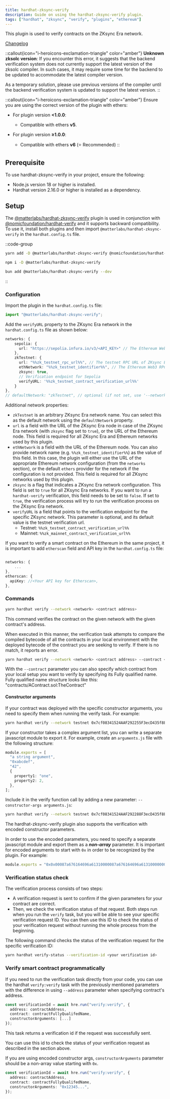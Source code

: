 ```yaml
---
title: hardhat-zksync-verify
description: Guide on using the hardhat-zksync-verify plugin.
tags: ["hardhat", "zksync", "verify", "plugins", "ethereum"]
---
```


This plugin is used to verify contracts on the ZKsync Era network.

[Changelog](%%zk_git_repo_hardhat-zksync%%/blob/main/packages/hardhat-zksync-verify/CHANGELOG.md)

::callout{icon="i-heroicons-exclamation-triangle" color="amber"}
**Unknown zksolc version**: If you encounter this error, it suggests that the backend verification system does not currently support
the latest version of the zksolc compiler.
In such cases, it may require some time for the backend to be updated to accommodate the latest compiler version.

As a temporary solution, please use previous versions of the compiler until the backend verification system is updated to support the latest version.
::

::callout{icon="i-heroicons-exclamation-triangle" color="amber"}
Ensure you are using the correct version of the plugin with ethers:

- For plugin version **<1.0.0**:

  - Compatible with ethers **v5**.

- For plugin version **≥1.0.0**:

  - Compatible with ethers **v6** (⭐ Recommended)
::

## Prerequisite

To use hardhat-zksync-verify in your project, ensure the following:

- Node.js version 18 or higher is installed.
- Hardhat version 2.16.0 or higher is installed as a dependency.

## Setup

The [@matterlabs/hardhat-zksync-verify](https://www.npmjs.com/package/@matterlabs/hardhat-zksync-verify) plugin
is used in conjunction with [@nomicfoundation/hardhat-verify](https://www.npmjs.com/package/@nomicfoundation/hardhat-verify)
and it supports backward compatibility.
To use it, install both plugins and then import `@matterlabs/hardhat-zksync-verify` in the `hardhat.config.ts` file.

::code-group

```bash [yarn]
yarn add -D @matterlabs/hardhat-zksync-verify @nomicfoundation/hardhat-verify
```

```bash [npm]
npm i -D @matterlabs/hardhat-zksync-verify
```

```bash [bun]
bun add @matterlabs/hardhat-zksync-verify --dev
```

::

### Configuration

Import the plugin in the `hardhat.config.ts` file:

```javascript
import "@matterlabs/hardhat-zksync-verify";
```

Add the `verifyURL` property to the ZKsync Era network in the `hardhat.config.ts` file as shown below:

```typescript
networks: {
    sepolia: {
      url: "https://sepolia.infura.io/v3/<API_KEY>" // The Ethereum Web3 RPC URL (optional).
    },
    zkTestnet: {
      url: "%%zk_testnet_rpc_url%%", // The testnet RPC URL of ZKsync Era network.
      ethNetwork: "%%zk_testnet_identifier%%", // The Ethereum Web3 RPC URL, or the identifier of the network (e.g. `mainnet` or `sepolia`)
      zksync: true,
      // Verification endpoint for Sepolia
      verifyURL: '%%zk_testnet_contract_verification_url%%'
    }
},
// defaultNetwork: "zkTestnet", // optional (if not set, use '--network zkTestnet')
```

Additional network properties:

- `zkTestnet` is an arbitrary ZKsync Era network name. You can select this as the default network using the `defaultNetwork` property.
- `url` is a field with the URL of the ZKsync Era node
in case of the ZKsync Era network (with `zksync` flag set to `true`), or the URL of the Ethereum node.
This field is required for all ZKsync Era and Ethereum networks used by this plugin.
- `ethNetwork` is a field with the URL of the Ethereum node.
You can also provide network name (e.g. `%%zk_testnet_identifier%%`) as the value of this field.
In this case, the plugin will either use the URL of the appropriate Ethereum network configuration (from the `networks` section),
or the default `ethers` provider for the network if the configuration is not provided. This field is required for all ZKsync networks used by this plugin.
- `zksync` is a flag that indicates a ZKsync Era network configuration. This field is set to `true` for all ZKsync Era networks.
If you want to run a `hardhat-verify` verification, this field needs to be set to `false`.
If set to `true`, the verification process will try to run the verification process on the ZKsync Era network.
- `verifyURL` is a field that points to the verification endpoint for the specific ZKsync network.
This parameter is optional, and its default value is the testnet verification url.
  - Testnet: `%%zk_testnet_contract_verification_url%%`
  - Mainnet: `%%zk_mainnet_contract_verification_url%%`

If you want to verify a smart contract on the Ethereum in the same project,
it is important to add `etherscan` field and API key in the `hardhat.config.ts` file:

```typescript

networks: {
    ...
},
etherscan: {
  apiKey: //<Your API key for Etherscan>,
},

```

### Commands

```sh
yarn hardhat verify --network <network> <contract address>
```

This command verifies the contract on the given network with the given contract's address.

When executed in this manner, the verification task attempts to compare the compiled bytecode of all the contracts in your local environment
with the deployed bytecode of the contract you are seeking to verify. If there is no match, it reports an error.

```sh
yarn hardhat verify --network <network> <contract address> --contract <fully qualified name>
```

With the `--contract` parameter you can also specify which contract from your local setup you want to verify by specifying its Fully qualified name.
Fully qualified name structure looks like this: "contracts/AContract.sol:TheContract"

#### Constructor arguments

If your contract was deployed with the specific constructor arguments, you need to specify them when running the verify task. For example:

```sh
yarn hardhat verify --network testnet 0x7cf08341524AAF292255F3ecD435f8EE1a910AbF "Hi there!"
```

If your constructor takes a complex argument list, you can write a separate javascript module to export it.
For example, create an `arguments.js` file with the following structure:

```typescript
module.exports = [
  "a string argument",
  "0xabcdef",
  "42",
  {
    property1: "one",
    property2: 2,
  },
];
```

Include it in the verify function call by adding a new parameter: `--constructor-args arguments.js`:

```sh
yarn hardhat verify --network testnet 0x7cf08341524AAF292288F3ecD435f8EE1a910AbF --constructor-args arguments.js
```

The hardhat-zksync-verify plugin also supports the verification with encoded constructor parameters.

In order to use the encoded parameters, you need to specify a separate javascript module and export them as a **_non-array_** parameter.
It is important for encoded arguments to start with `0x` in order to be recognized by the plugin. For example:

```typescript
module.exports = "0x0x00087a676164696a61310000087a676164696a61310000000000000000000000008537b364a83f5c9a7ead381d3baf9cbb83769bf5";
```

### Verification status check

The verification process consists of two steps:

- A verification request is sent to confirm if the given parameters for your contract are correct.
- Then, we check the verification status of that request.
  Both steps run when you run the `verify` task, but you will be able to see your specific verification request ID.
  You can then use this ID to check the status of your verification request without running the whole process from the beginning.

The following command checks the status of the verification request for the specific verification ID:

```sh
yarn hardhat verify-status --verification-id <your verification id>
```

### Verify smart contract programmatically

If you need to run the verification task directly from your code, you can use the hardhat `verify:verify` task
with the previously mentioned parameters with the difference in using `--address` parameter when specifying contract's address.

```typescript
const verificationId = await hre.run("verify:verify", {
  address: contractAddress,
  contract: contractFullyQualifedName,
  constructorArguments: [...]
});
```

This task returns a verification id if the request was successfully sent.

You can use this id to check the status of your verification request as described in the section above.

If you are using encoded constructor args, `constructorArguments` parameter should be a non-array value starting with `0x`.

```typescript
const verificationId = await hre.run("verify:verify", {
  address: contractAddress,
  contract: contractFullyQualifedName,
  constructorArguments: "0x12345...",
});
```

